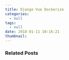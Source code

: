 ```yaml
---
title: Django Vue Dockerize
categories:
  - null
tags:
  - null
date: 2018-01-11 10:16:21
thumbnail:
---
```


### Related Posts
